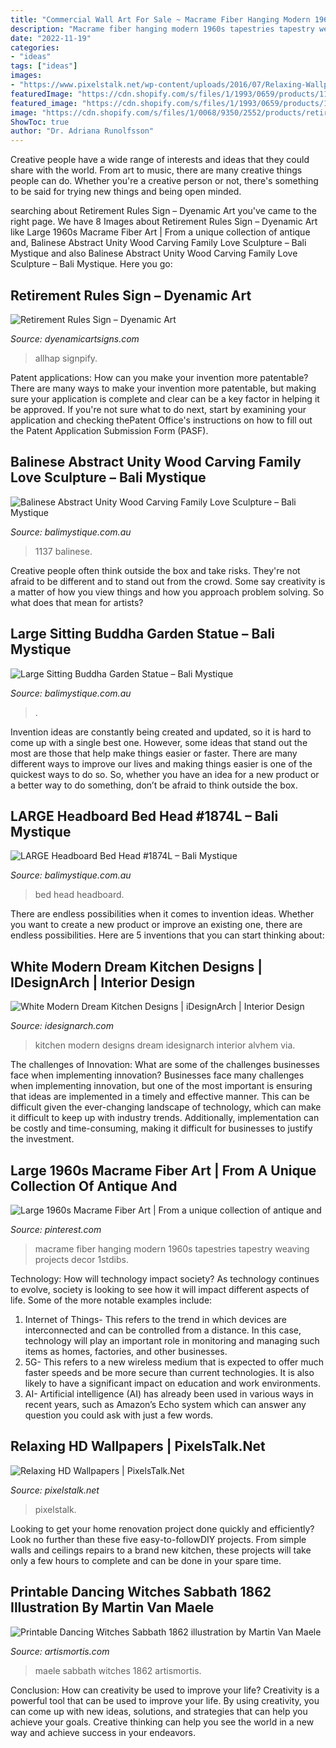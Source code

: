 ```yaml
---
title: "Commercial Wall Art For Sale ~ Macrame Fiber Hanging Modern 1960s Tapestries Tapestry Weaving Projects Decor 1stdibs"
description: "Macrame fiber hanging modern 1960s tapestries tapestry weaving projects decor 1stdibs"
date: "2022-11-19"
categories:
- "ideas"
tags: ["ideas"]
images:
- "https://www.pixelstalk.net/wp-content/uploads/2016/07/Relaxing-Wallpaper-HD.jpg"
featuredImage: "https://cdn.shopify.com/s/files/1/1993/0659/products/1137_40cm_B_2400x.jpg?v=1569252937"
featured_image: "https://cdn.shopify.com/s/files/1/1993/0659/products/1137_40cm_B_2400x.jpg?v=1569252937"
image: "https://cdn.shopify.com/s/files/1/0068/9350/2552/products/retirement_rules_black_1200x1200.jpg?v=1567633865"
ShowToc: true
author: "Dr. Adriana Runolfsson"
---
```



Creative people have a wide range of interests and ideas that they could share with the world. From art to music, there are many creative things people can do. Whether you're a creative person or not, there's something to be said for trying new things and being open minded.

	

		
searching about Retirement Rules Sign – Dyenamic Art you've came to the right page. We have 8 Images about Retirement Rules Sign – Dyenamic Art like Large 1960s Macrame Fiber Art | From a unique collection of antique and, Balinese Abstract Unity Wood Carving Family Love Sculpture – Bali Mystique and also Balinese Abstract Unity Wood Carving Family Love Sculpture – Bali Mystique. Here you go:
		
    
## Retirement Rules Sign – Dyenamic Art

<img loading=lazy src="https://cdn.shopify.com/s/files/1/0068/9350/2552/products/retirement_rules_black_1200x1200.jpg?v=1567633865" onerror="this.onerror=null;this.src='https://tse2.mm.bing.net/th?id=OIP.y_XgMDTuiYvdDPXgcZhYfQHaJ4&amp;pid=15.1';" alt="Retirement Rules Sign – Dyenamic Art">

_Source: dyenamicartsigns.com_

>allhap signpify. 

	

Patent applications: How can you make your invention more patentable?
There are many ways to make your invention more patentable, but making sure your application is complete and clear can be a key factor in helping it be approved. If you're not sure what to do next, start by examining your application and checking thePatent Office's instructions on how to fill out the Patent Application Submission Form (PASF).

    
## Balinese Abstract Unity Wood Carving Family Love Sculpture – Bali Mystique

<img loading=lazy src="https://cdn.shopify.com/s/files/1/1993/0659/products/1137_40cm_B_2400x.jpg?v=1569252937" onerror="this.onerror=null;this.src='https://tse3.mm.bing.net/th?id=OIP.rUWwMWRgn-hoNSJD3rU-awHaJ4&amp;pid=15.1';" alt="Balinese Abstract Unity Wood Carving Family Love Sculpture – Bali Mystique">

_Source: balimystique.com.au_

>1137 balinese. 

	

Creative people often think outside the box and take risks. They're not afraid to be different and to stand out from the crowd. Some say creativity is a matter of how you view things and how you approach problem solving. So what does that mean for artists?

    
## Large Sitting Buddha Garden Statue – Bali Mystique

<img loading=lazy src="https://cdn.shopify.com/s/files/1/1993/0659/products/10232c_800x.jpg?v=1580267792" onerror="this.onerror=null;this.src='https://tse2.mm.bing.net/th?id=OIP.qOsgXHnR2F5m7wYkSEtdmAHaKp&amp;pid=15.1';" alt="Large Sitting Buddha Garden Statue – Bali Mystique">

_Source: balimystique.com.au_

>. 

	

Invention ideas are constantly being created and updated, so it is hard to come up with a single best one. However, some ideas that stand out the most are those that help make things easier or faster. There are many different ways to improve our lives and making things easier is one of the quickest ways to do so. So, whether you have an idea for a new product or a better way to do something, don’t be afraid to think outside the box.

    
## LARGE Headboard Bed Head #1874L – Bali Mystique

<img loading=lazy src="https://cdn.shopify.com/s/files/1/1993/0659/products/1874_q_sq1_1024x1024@2x.jpg?v=1543281231" onerror="this.onerror=null;this.src='https://tse1.mm.bing.net/th?id=OIP.7YhWbYdv4bbgyqaf0Kp7RQHaJ4&amp;pid=15.1';" alt="LARGE Headboard Bed Head #1874L – Bali Mystique">

_Source: balimystique.com.au_

>bed head headboard. 

	

There are endless possibilities when it comes to invention ideas. Whether you want to create a new product or improve an existing one, there are endless possibilities. Here are 5 inventions that you can start thinking about: 

    
## White Modern Dream Kitchen Designs | IDesignArch | Interior Design

<img loading=lazy src="http://www.idesignarch.com/wp-content/uploads/Modern-White-Kitchen_5.jpg" onerror="this.onerror=null;this.src='https://tse3.mm.bing.net/th?id=OIP.QX5n137opwA-Cz4CcgRU2wHaK7&amp;pid=15.1';" alt="White Modern Dream Kitchen Designs | iDesignArch | Interior Design">

_Source: idesignarch.com_

>kitchen modern designs dream idesignarch interior alvhem via. 

	

The challenges of Innovation: What are some of the challenges businesses face when implementing innovation?
Businesses face many challenges when implementing innovation, but one of the most important is ensuring that ideas are implemented in a timely and effective manner. This can be difficult given the ever-changing landscape of technology, which can make it difficult to keep up with industry trends. Additionally, implementation can be costly and time-consuming, making it difficult for businesses to justify the investment.

    
## Large 1960s Macrame Fiber Art | From A Unique Collection Of Antique And

<img loading=lazy src="https://i.pinimg.com/736x/d8/4b/6e/d84b6e7d5feb2c54be192c92b0a916a6--modern-tapestries-wall-decorations.jpg" onerror="this.onerror=null;this.src='https://tse2.mm.bing.net/th?id=OIP.TinWYhHlEcUrDtd4SWL1zgHaOt&amp;pid=15.1';" alt="Large 1960s Macrame Fiber Art | From a unique collection of antique and">

_Source: pinterest.com_

>macrame fiber hanging modern 1960s tapestries tapestry weaving projects decor 1stdibs. 

	

Technology: How will technology impact society?
As technology continues to evolve, society is looking to see how it will impact different aspects of life. Some of the more notable examples include:
1. Internet of Things- This refers to the trend in which devices are interconnected and can be controlled from a distance. In this case, technology will play an important role in monitoring and managing such items as homes, factories, and other businesses. 
2. 5G- This refers to a new wireless medium that is expected to offer much faster speeds and be more secure than current technologies. It is also likely to have a significant impact on education and work environments. 
3. AI- Artificial intelligence (AI) has already been used in various ways in recent years, such as Amazon’s Echo system which can answer any question you could ask with just a few words.

    
## Relaxing HD Wallpapers | PixelsTalk.Net

<img loading=lazy src="https://www.pixelstalk.net/wp-content/uploads/2016/07/Relaxing-Wallpaper-HD.jpg" onerror="this.onerror=null;this.src='https://tse3.mm.bing.net/th?id=OIP.OlzutLk1eM9MMFzcQJgtjAHaEo&amp;pid=15.1';" alt="Relaxing HD Wallpapers | PixelsTalk.Net">

_Source: pixelstalk.net_

>pixelstalk. 

	

Looking to get your home renovation project done quickly and efficiently? Look no further than these five easy-to-followDIY projects. From simple walls and ceilings repairs to a brand new kitchen, these projects will take only a few hours to complete and can be done in your spare time.

    
## Printable Dancing Witches Sabbath 1862 Illustration By Martin Van Maele

<img loading=lazy src="https://artismortis.com/wp-content/uploads/edd/2020/10/maele_sabbath-zoom1-991x991.jpg" onerror="this.onerror=null;this.src='https://tse4.mm.bing.net/th?id=OIP.i4CzWy5BNfFM3FCact4aagHaHa&amp;pid=15.1';" alt="Printable Dancing Witches Sabbath 1862 illustration by Martin Van Maele">

_Source: artismortis.com_

>maele sabbath witches 1862 artismortis. 

	

Conclusion: How can creativity be used to improve your life?
Creativity is a powerful tool that can be used to improve your life. By using creativity, you can come up with new ideas, solutions, and strategies that can help you achieve your goals. Creative thinking can help you see the world in a new way and achieve success in your endeavors.

